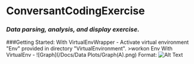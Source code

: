 # __ConversantCodingExercise__
### _Data parsing, analysis, and display exercise._

###Getting Started:
    With VirtualEnvWrapper
        - Activate virtual environment "Env" provided in directory "VirtualEnvironment".
            >workon Env
    With VirtualEnv
        -
![Graph](/Docs/Data Plots/Graph(A).png)
Format: ![Alt Text](url)
